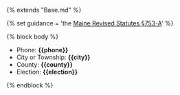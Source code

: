 {% extends "Base.md" %}

{% set guidance = 'the [Maine Revised Statutes §753-A](https://www.mainelegislature.org/legis/statutes/21-A/title21-Asec753-A.html)' %}

{% block body %}
- Phone: **{{phone}}**
- City or Township: **{{city}}**
- County: **{{county}}**
- Election: **{{election}}**

{% endblock %}

